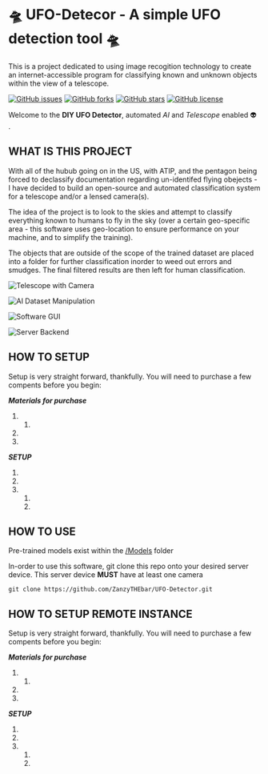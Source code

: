 # 🛸 UFO-Detecor - A simple UFO detection tool 🛸

 This is a project dedicated to using image recogition technology to create an internet-accessible program for classifying known and unknown objects within the view of a telescope.

[![GitHub issues](https://img.shields.io/github/issues/ZanzyTHEbar/UFO-Detecor?style=plastic)](https://github.com/ZanzyTHEbar/UFO-Detecor/issues) [![GitHub forks](https://img.shields.io/github/forks/ZanzyTHEbar/UFO-Detecor?style=plastic)](https://github.com/ZanzyTHEbar/UFO-Detecor/network) [![GitHub stars](https://img.shields.io/github/stars/ZanzyTHEbar/UFO-Detecor?style=plastic)](https://github.com/ZanzyTHEbar/UFO-Detecor/stargazers) [![GitHub license](https://img.shields.io/github/license/ZanzyTHEbar/UFO-Detecor?style=plastic)](https://github.com/ZanzyTHEbar/UFO-Detecor/blob/main/LICENSE)

Welcome to the **DIY UFO Detector**, automated *AI* and *Telescope* enabled :alien: .

## WHAT IS THIS PROJECT

With all of the hubub going on in the US, with ATIP, and the pentagon being forced to declassify documentation regarding un-identifed flying obejects - I have decided to build an open-source and automated classification system for a telescope and/or a lensed camera(s).

The idea of the project is to look to the skies and attempt to classify everything known to humans to fly in the sky (over a certain geo-specific area - this software uses geo-location to ensure performance on your machine, and to simplify the training).

The objects that are outside of the scope of the trained dataset are placed into a folder for further classification inorder to weed out errors and smudges. The final filtered results are then left for human classification.

![Telescope with Camera]()

![AI Dataset Manipulation]()

![Software GUI]()

![Server Backend]()

## HOW TO SETUP

Setup is very straight forward, thankfully. You will need to purchase a few compents before you begin:

__*Materials for purchase*__

1. 
   1. 
2. 
3. 

__*SETUP*__

1. 
2. 
3. 
   1. 
   2. 

## HOW TO USE

Pre-trained models exist within the [/Models](https://github.com/ZanzyTHEbar/UFO-Detector/tree/main/UFO-Detector/model) folder

In-order to use this software, git clone this repo onto your desired server device. This server device **MUST** have at least one camera 
 
```shell
git clone https://github.com/ZanzyTHEbar/UFO-Detector.git 
```


## HOW TO SETUP REMOTE INSTANCE

Setup is very straight forward, thankfully. You will need to purchase a few compents before you begin:

__*Materials for purchase*__

1. 
   1. 
2. 
3. 

__*SETUP*__

1. 
2. 
3. 
   1. 
   2. 
